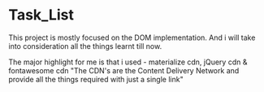 # Task_List
This project is mostly focused on the DOM implementation. And i will take into consideration all the things learnt till now.

The major highlight for me is that i used - materialize cdn, jQuery cdn & fontawesome cdn
"The CDN's are the Content Delivery Network and provide all the things required with just a single link"
